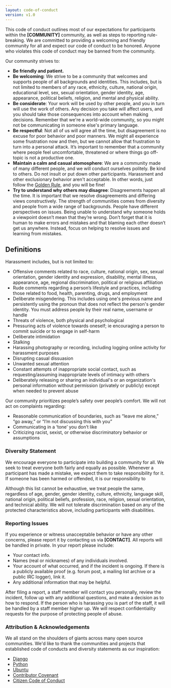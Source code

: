 ```yaml
---
layout: code-of-conduct
version: v1.0
---
```


This code of conduct outlines most of our expectations for participants within the **[COMMUNITY]** community, as well as steps to reporting rule-breaking. We are committed to providing a welcoming and friendly community for all and expect our code of conduct to be honored. Anyone who violates this code of conduct may be banned from the community.

Our community strives to:

* **Be friendly and patient.**
* **Be welcoming**: We strive to be a community that welcomes and supports people of all backgrounds and identities. This includes, but is not limited to members of any race, ethnicity, culture, national origin, educational level, sex, sexual orientation, gender identity, age, appearance, political beliefs, religion, and mental and physical ability.
* **Be considerate**: Your work will be used by other people, and you in turn will use the work of others. Any decision you take will affect users, and you should take those consequences into account when making decisions. Remember that we're a world-wide community, so you might not be communicating in someone else's primary language.
* **Be respectful**:  Not all of us will agree all the time, but disagreement is no excuse for poor behavior and poor manners. We might all experience some frustration now and then, but we cannot allow that frustration to turn into a personal attack. It’s important to remember that a community where people feel uncomfortable, threatened or where things go off-topic is not a productive one.
* **Maintain a calm and casual atomosphere**: We are a community made of many different people, and we will conduct ourselves politely. Be kind to others. Do not insult or put down other participants. Harassment and other exclusionary behavior aren't acceptable.  In other words, just follow the [Golden Rule](https://en.wikipedia.org/wiki/Golden_Rule), and you will be fine!
* **Try to understand why others may disagree**: Disagreements happen all the time. It is important that we resolve disagreements and differing views constructively.  The strength of communities comes from diversity and people from a wide range of backgrounds. People have different perspectives on issues. Being unable to understand why someone holds a viewpoint doesn’t mean that they’re wrong. Don’t forget that it is human to make errors and mistakes and that blaming each other doesn’t get us anywhere. Instead, focus on helping to resolve issues and learning from mistakes.

## Definitions

Harassment includes, but is not limited to:

- Offensive comments related to race, culture, national origin, sex, sexual orientation, gender identity and expression, disability, mental illness, appearance, age, regional discrimination, political or religious affiliation
- Rude comments regarding a person’s lifestyle and practices, including those related to food, health, parenting, drugs, and employment
- Deliberate misgendering. This includes using one's previous name and persistently using the pronoun that does not reflect the person's gender identity. You must address people by their real name, username or handle
- Threats of violence, both physical and psychological
- Pressuring acts of violence towards oneself; ie encouraging a person to commit suicide or to engage in self-harm
- Deliberate intimidation
- Stalking
- Harassing photography or recording, including logging online activity for harassment purposes
- Disrupting casual dissuasion
- Unwanted sexual attention
- Constant attempts of inappropriate social contact, such as requesting/assuming inappropriate levels of intimacy with others
- Deliberately releasing or sharing an individual's or an organization's personal information without permission (privately or publicly) except when needed to prevent abuse

Our community prioritizes people’s safety over people’s comfort. We will not act on complaints regarding:

- Reasonable communication of boundaries, such as “leave me alone,” “go away,” or “I’m not discussing this with you”
- Communicating in a ‘tone’ you don’t like
- Criticizing racist, sexist, or otherwise discriminatory behavior or assumptions


### Diversity Statement

We encourage everyone to participate into building a community for all. We seek to treat everyone both fairly and equally as possible. Whenever a participant has made a mistake, we expect them to take responsibility for it. If someone has been harmed or offended, it is our responsibility to

Although this list cannot be exhaustive, we treat people the same, regardless of age, gender, gender identity, culture, ethnicity, language skill, national origin, political beliefs, profession, race, religion, sexual orientation, and technical ability. We will not tolerate discrimination based on any of the protected characteristics above, including participants with disabilities.

### Reporting Issues

If you experience or witness unacceptable behavior or have any other concerns, please report it by contacting us via **[CONTACT]**. All reports will be handled in private. In your report please include:

- Your contact info.
- Names (real or nicknames) of any individuals involved.
- Your account of what occurred, and if the incident is ongoing. If there is a publicly available proof (e.g. forum post, a mailing list archive or a public IRC logger), link it.
- Any additional information that may be helpful.

After filing a report, a staff member will contact you personally, review the incident, follow up with any additional questions, and make a decision as to how to respond. If the person who is harassing you is part of the staff, it will be handled by a staff member higher up. We will respect confidentiality requests for the purpose of protecting people of abuse.

### Attribution & Acknowledgements

We all stand on the shoulders of giants across many open source communities.  We'd like to thank the communities and projects that established code of conducts and diversity statements as our inspiration:

* [Django](https://www.djangoproject.com/conduct/reporting/)
* [Python](https://www.python.org/community/diversity/)
* [Ubuntu](http://www.ubuntu.com/about/about-ubuntu/conduct/)
* [Contributor Covenant](http://contributor-covenant.org/)
* [Citizen Code of Conduct](http://citizencodeofconduct.org/)
